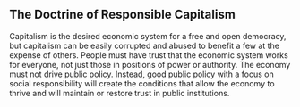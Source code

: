 ## The Doctrine of Responsible Capitalism

Capitalism is the desired economic system for a free and open democracy, but capitalism can be easily corrupted and abused to benefit a few at the expense of others.  People must have trust that the economic system works for everyone, not just those in positions of power or authority.  The economy must not drive public policy.  Instead, good public policy with a focus on social responsibility will create the conditions that allow the economy to thrive and will maintain or restore trust in public institutions.
